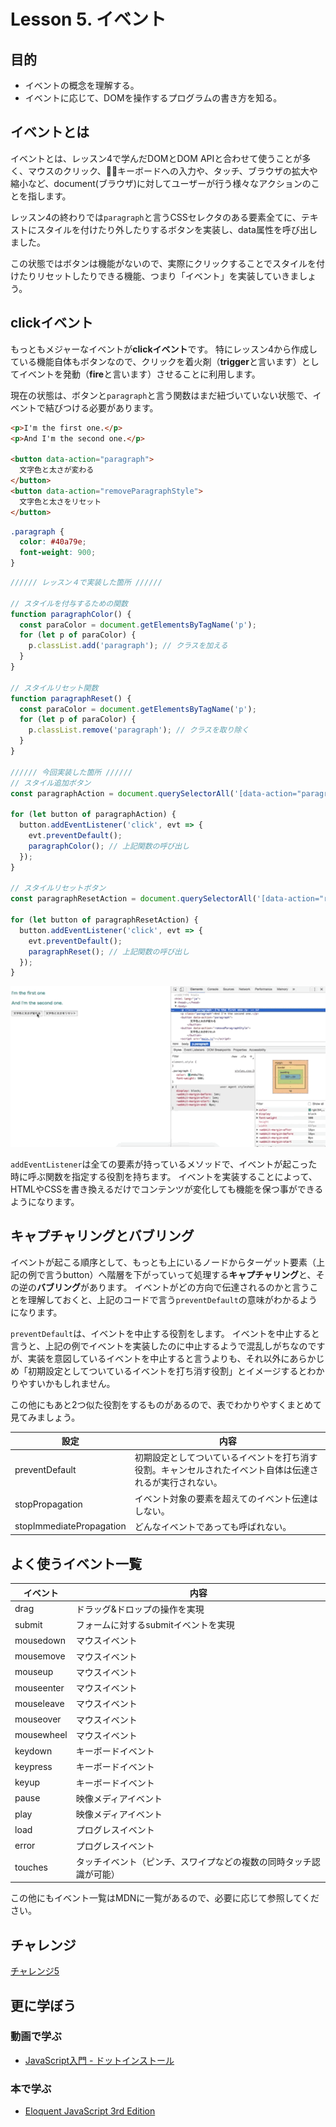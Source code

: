 # Lesson 5. イベント

## 目的

- イベントの概念を理解する。
- イベントに応じて、DOMを操作するプログラムの書き方を知る。

## イベントとは

イベントとは、レッスン4で学んだDOMとDOM APIと合わせて使うことが多く、マウスのクリック、キーボードへの入力や、タッチ、ブラウザの拡大や縮小など、document(ブラウザ)に対してユーザーが行う様々なアクションのことを指します。

レッスン4の終わりでは`paragraph`と言うCSSセレクタのある要素全てに、テキストにスタイルを付けたり外したりするボタンを実装し、data属性を呼び出しました。

この状態ではボタンは機能がないので、実際にクリックすることでスタイルを付けたりリセットしたりできる機能、つまり「イベント」を実装していきましょう。

## clickイベント

もっともメジャーなイベントが**clickイベント**です。
特にレッスン4から作成している機能自体もボタンなので、クリックを着火剤（**trigger**と言います）としてイベントを発動（**fire**と言います）させることに利用します。

現在の状態は、ボタンと`paragraph`と言う関数はまだ紐づいていない状態で、イベントで結びつける必要があります。

```html
<p>I'm the first one.</p>
<p>And I'm the second one.</p>

<button data-action="paragraph">
  文字色と太さが変わる
</button>
<button data-action="removeParagraphStyle">
  文字色と太さをリセット
</button>
```

```css
.paragraph {
  color: #40a79e;
  font-weight: 900;
}
```

```js
////// レッスン４で実装した箇所 //////

// スタイルを付与するための関数
function paragraphColor() {
  const paraColor = document.getElementsByTagName('p');
  for (let p of paraColor) {
    p.classList.add('paragraph'); // クラスを加える
  }
}

// スタイルリセット関数
function paragraphReset() {
  const paraColor = document.getElementsByTagName('p');
  for (let p of paraColor) {
    p.classList.remove('paragraph'); // クラスを取り除く
  }
}

////// 今回実装した箇所 //////
// スタイル追加ボタン
const paragraphAction = document.querySelectorAll('[data-action="paragraph"]');

for (let button of paragraphAction) {
  button.addEventListener('click', evt => {
    evt.preventDefault();
    paragraphColor(); // 上記関数の呼び出し
  });
}

// スタイルリセットボタン
const paragraphResetAction = document.querySelectorAll('[data-action="removeParagraphStyle"]');

for (let button of paragraphResetAction) {
  button.addEventListener('click', evt => {
    evt.preventDefault();
    paragraphReset(); // 上記関数の呼び出し
  });
}
```

![alt event.gif](images/event.gif)

`addEventListener`は全ての要素が持っているメソッドで、イベントが起こった時に呼ぶ関数を指定する役割を持ちます。
イベントを実装することによって、HTMLやCSSを書き換えるだけでコンテンツが変化しても機能を保つ事ができるようになります。

## キャプチャリングとバブリング

イベントが起こる順序として、もっとも上にいるノードからターゲット要素（上記の例で言うbutton）へ階層を下がっていって処理する**キャプチャリング**と、その逆の**バブリング**があります。
イベントがどの方向で伝達されるのかと言うことを理解しておくと、上記のコードで言う`preventDefault`の意味がわかるようになります。

`preventDefault`は、イベントを中止する役割をします。
イベントを中止すると言うと、上記の例でイベントを実装したのに中止するようで混乱しがちなのですが、実装を意図しているイベントを中止すると言うよりも、それ以外にあらかじめ「初期設定としてついているイベントを打ち消す役割」とイメージするとわかりやすいかもしれません。

この他にもあと2つ似た役割をするものがあるので、表でわかりやすくまとめて見てみましょう。

| 設定 | 内容 |
| -------- | -------- |
| preventDefault | 初期設定としてついているイベントを打ち消す役割。キャンセルされたイベント自体は伝達されるが実行されない。 |
| stopPropagation | イベント対象の要素を超えてのイベント伝達はしない。 |
| stopImmediatePropagation | どんなイベントであっても呼ばれない。 |

## よく使うイベント一覧

| イベント | 内容 |
| -------- | -------- |
| drag | ドラッグ&ドロップの操作を実現 |
| submit | フォームに対するsubmitイベントを実現 |
| mousedown | マウスイベント |
| mousemove | マウスイベント |
| mouseup | マウスイベント |
| mouseenter | マウスイベント |
| mouseleave | マウスイベント |
| mouseover | マウスイベント |
| mousewheel | マウスイベント |
| keydown | キーボードイベント |
| keypress | キーボードイベント |
| keyup | キーボードイベント |
| pause | 映像メディアイベント |
| play | 映像メディアイベント |
| load | プログレスイベント |
| error | プログレスイベント |
| touches | タッチイベント（ピンチ、スワイプなどの複数の同時タッチ認識が可能） |

この他にもイベント一覧はMDNに一覧があるので、必要に応じて参照してください。

## チャレンジ

[チャレンジ5](./challenge/README.md)

## 更に学ぼう

### 動画で学ぶ

- [JavaScript入門 - ドットインストール](https://dotinstall.com/lessons/basic_javascript_v2)

### 本で学ぶ

- [Eloquent JavaScript 3rd Edition](http://eloquentjavascript.net/)
